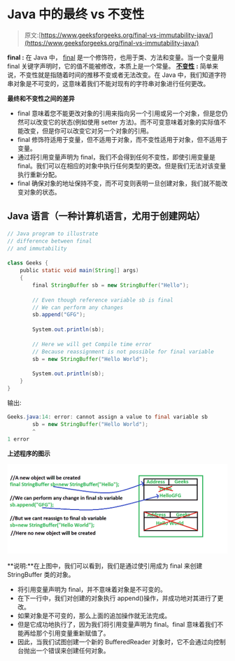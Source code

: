# Java 中的最终 vs 不变性

> 原文:[https://www.geeksforgeeks.org/final-vs-immutability-java/](https://www.geeksforgeeks.org/final-vs-immutability-java/)

**final :** 在 Java 中， [final](https://www.geeksforgeeks.org/final-keyword-java/) 是一个修饰符，也用于类、方法和变量。当一个变量用 final 关键字声明时，它的值不能被修改，本质上是一个常量。
[**不变性**](https://www.geeksforgeeks.org/create-immutable-class-java/) **:** 简单来说，不变性就是指随着时间的推移不变或者无法改变。在 Java 中，我们知道字符串对象是不可变的，这意味着我们不能对现有的字符串对象进行任何更改。

**最终和不变性之间的差异**

*   final 意味着您不能更改对象的引用来指向另一个引用或另一个对象，但是您仍然可以改变它的状态(例如使用 setter 方法)。而不可变意味着对象的实际值不能改变，但是你可以改变它对另一个对象的引用。
*   final 修饰符适用于变量，但不适用于对象，而不变性适用于对象，但不适用于变量。
*   通过将引用变量声明为 final，我们不会得到任何不变性，即使引用变量是 final。我们可以在相应的对象中执行任何类型的更改。但是我们无法对该变量执行重新分配。
*   final 确保对象的地址保持不变，而不可变则表明一旦创建对象，我们就不能改变对象的状态。

## Java 语言（一种计算机语言，尤用于创建网站）

```java
// Java program to illustrate
// difference between final
// and immutability

class Geeks {
    public static void main(String[] args)
    {
        final StringBuffer sb = new StringBuffer("Hello");

        // Even though reference variable sb is final
        // We can perform any changes
        sb.append("GFG");

        System.out.println(sb);

        // Here we will get Compile time error
        // Because reassignment is not possible for final variable
        sb = new StringBuffer("Hello World");

        System.out.println(sb);
    }
}
```

输出:

```java
Geeks.java:14: error: cannot assign a value to final variable sb
        sb = new StringBuffer("Hello World");
        ^
1 error
```

**上述程序的图示**

![final vs Immutability](img/dbce1cb829365e7196f2cccbf99be122.png)

**说明:**在上图中，我们可以看到，我们是通过使引用成为 final 来创建 StringBuffer 类的对象。

*   将引用变量声明为 final，并不意味着对象是不可变的。
*   在下一行中，我们对创建的对象执行 append()操作，并成功地对其进行了更改。
*   如果对象是不可变的，那么上面的追加操作就无法完成。
*   但是它成功地执行了，因为我们将引用变量声明为 final。final 意味着我们不能再给那个引用变量重新赋值了。
*   因此，当我们试图创建一个新的 BufferedReader 对象时，它不会通过向控制台抛出一个错误来创建任何对象。